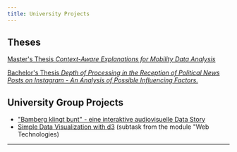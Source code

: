 ```yaml
---
title: University Projects
---
```

## Theses

[Master's Thesis *Context-Aware Explanations for Mobility Data Analysis*](./_posts/2025-04-07-ma-post.md)

[Bachelor's Thesis *Depth of Processing in the Reception of Political News Posts on Instagram - An Analysis of Possible Influencing Factors.*](./_posts/2025-04-07-ba-post.md)

## University Group Projects

- ["Bamberg klingt bunt" - eine interaktive audiovisuelle Data Story ](./bamberg-klingt-bunt)
- [Simple Data Visualization with d3](./TL03) (subtask from the module "Web Technologies)


---
